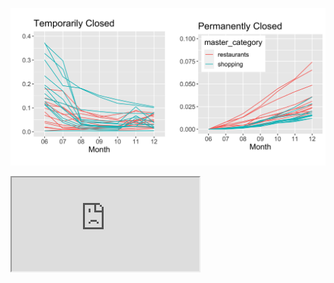 ![Temporary and Permanent Closures](output/restaurants_vs_shops.png)

<iframe src="https://psim.shinyapps.io/business_game/?_ga=2.9387637.1314788268.1612015954-1397528833.1610915299" class="l-screen-inset shaded"></iframe>
